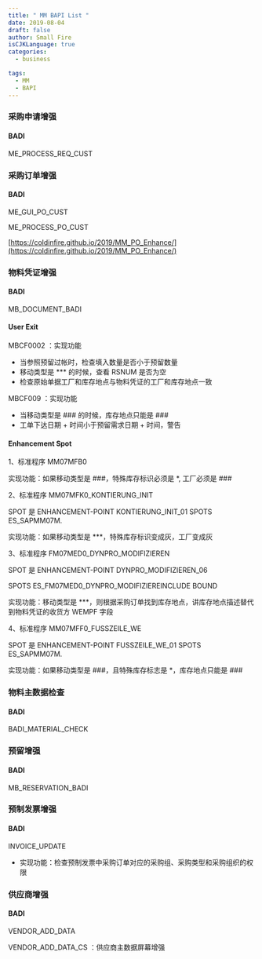 ```yaml
---
title: " MM BAPI List "
date: 2019-08-04
draft: false
author: Small Fire
isCJKLanguage: true
categories: 
  - business

tags: 
  - MM
  - BAPI
---
```


### 采购申请增强

#### BADI

ME_PROCESS_REQ_CUST

### 采购订单增强

#### BADI

ME_GUI_PO_CUST

ME_PROCESS_PO_CUST

[https://coldinfire.github.io/2019/MM_PO_Enhance/](https://coldinfire.github.io/2019/MM_PO_Enhance/)

### 物料凭证增强

#### BADI

MB_DOCUMENT_BADI

#### User Exit

MBCF0002 ：实现功能

- 当参照预留过帐时，检查填入数量是否小于预留数量
- 移动类型是 *** 的时候，查看 RSNUM 是否为空
- 检查原始单据工厂和库存地点与物料凭证的工厂和库存地点一致

MBCF009 ：实现功能

- 当移动类型是 ### 的时候，库存地点只能是 ###
- 工单下达日期 + 时间小于预留需求日期 + 时间，警告

#### Enhancement Spot

1、标准程序 MM07MFB0 

实现功能：如果移动类型是 ###，特殊库存标识必须是 *, 工厂必须是 ###

2、标准程序 MM07MFK0_KONTIERUNG_INIT

SPOT 是 ENHANCEMENT-POINT KONTIERUNG_INIT_01 SPOTS ES_SAPMM07M. 

实现功能：如果移动类型是 ***，特殊库存标识变成灰，工厂变成灰

3、标准程序 FM07MED0_DYNPRO_MODIFIZIEREN

SPOT 是 ENHANCEMENT-POINT DYNPRO_MODIFIZIEREN_06

SPOTS ES_FM07MED0_DYNPRO_MODIFIZIEREINCLUDE BOUND

实现功能：移动类型是 ***，则根据采购订单找到库存地点，讲库存地点描述替代到物料凭证的收货方 WEMPF 字段

4、标准程序 MM07MFF0_FUSSZEILE_WE

SPOT 是 ENHANCEMENT-POINT FUSSZEILE_WE_01 SPOTS ES_SAPMM07M. 

实现功能：如果移动类型是 ###，且特殊库存标志是 *，库存地点只能是 ###

### 物料主数据检查

#### BADI

BADI_MATERIAL_CHECK

### 预留增强

#### BADI

MB_RESERVATION_BADI

### 预制发票增强

#### BADI

INVOICE_UPDATE

- 实现功能：检查预制发票中采购订单对应的采购组、采购类型和采购组织的权限

### 供应商增强

#### BADI

VENDOR_ADD_DATA

VENDOR_ADD_DATA_CS ：供应商主数据屏幕增强
